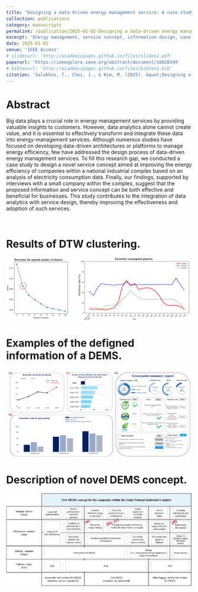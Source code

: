 ```yaml
---
title: "Designing a data-driven energy management service: A case study of South Korea’s national industrial complex"
collection: publications
category: manuscripts
permalink: /publication/2025-01-02-Designing a data-driven energy management service: A case study of South Korea’s national industrial complex
excerpt: 'Energy management, service concept, information design, case study, data-driven, national industrial complex'
date: 2025-01-02
venue: 'IEEE Access'
# slidesurl: 'http://academicpages.github.io/files/slides1.pdf'
paperurl: 'https://ieeexplore.ieee.org/abstract/document/10820349'
# bibtexurl: 'http://academicpages.github.io/files/bibtex1.bib'
citation: 'Salakhov, T., Choi, J., & Kim, M. (2025). &quot;Designing a data-driven energy management service: A case study of South Korea’s national industrial complex. IEEE Access.&quot;'
---
```


# Abstract
Big data plays a crucial role in energy management services by providing valuable insights to customers. However, data analytics alone cannot create value, and it is essential to effectively transform and integrate these data into energy-management services. Although numerous studies have focused on developing data-driven architectures or platforms to manage energy efficiency, few have addressed the design process of data-driven energy management services. To fill this research gap, we conducted a case study to design a novel service concept aimed at improving the energy efficiency of companies within a national industrial complex based on an analysis of electricity consumption data. Finally, our findings, supported by interviews with a small company within the complex, suggest that the proposed information and service concept can be both effective and beneficial for businesses. This study contributes to the integration of data analytics with service design, thereby improving the effectiveness and adoption of such services.

<br/>

# Results of DTW clustering.
<img src='images/논문1/f1.png'>


# Examples of the defigned information of a DEMS.
<img src='images/논문1/f2.png'>

# Description of novel DEMS concept.
<img src='images/논문1/f3.png'>
